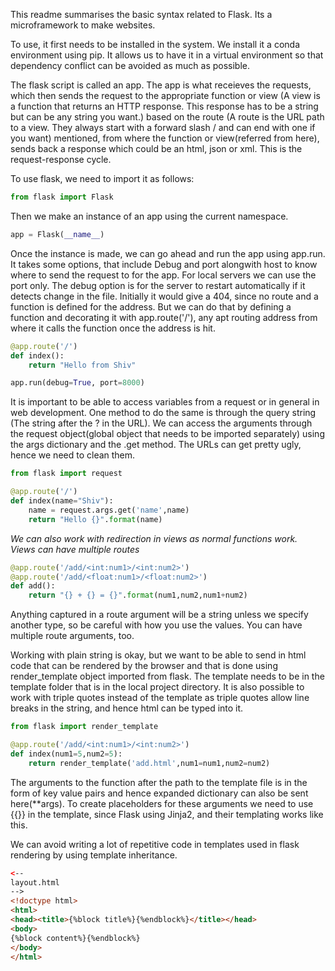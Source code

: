 This readme summarises the basic syntax related to Flask. Its a microframework to make websites. 

To use, it first needs to be installed in the system. We install it a conda environment using pip. It allows us to have it in a virtual environment so that dependency conflict can be avoided as much as possible.

The flask script is called an app. The app is what receieves the requests, which then sends the request to the appropriate function or view (A view is a function that returns an HTTP response. This response has to be a string but can be any string you want.) based on the route (A route is the URL path to a view. They always start with a forward slash / and can end with one if you want) mentioned, from where the function or view(referred from here), sends back a response which could be an html, json or xml. This is the request-response cycle.

To use flask, we need to import it as follows:
```python
from flask import Flask
```

Then we make an instance of an app using the current namespace. 

```python
app = Flask(__name__)
```

Once the instance is made, we can go ahead and run the app using app.run. It takes some options, that include Debug and port alongwith host to know where to send the request to for the app. For local servers we can use the port only. The debug option is for the server to restart automatically if it detects change in the file. 
Initially it would give a 404, since no route and a function is defined for the address. But we can do that by defining a function and decorating it with app.route('/'), any apt routing address from where it calls the function once the address is hit. 

```python
@app.route('/')
def index():
	return "Hello from Shiv"

app.run(debug=True, port=8000)
```

It is important to be able to access variables from a request or in general in web development. One method to do the same is through the query string (The string after the ? in the URL). We can access the arguments through the request object(global object that needs to be imported separately) using the args dictionary and the .get method. The URLs can get pretty ugly, hence we need to clean them. 

```python
from flask import request

@app.route('/')
def index(name="Shiv"):
	name = request.args.get('name',name)
	return "Hello {}".format(name)
```

_We can also work with redirection in views as normal functions work._\
_Views can have multiple routes_


```python
@app.route('/add/<int:num1>/<int:num2>')
@app.route('/add/<float:num1>/<float:num2>')
def add():
	return "{} + {} = {}".format(num1,num2,num1+num2)
```
Anything captured in a route argument will be a string unless we specify another type, so be careful with how you use the values. You can have multiple route arguments, too.

Working with plain string is okay, but we want to be able to send in html code that can be rendered by the browser and that is done using render_template object imported from flask. The template needs to be in the template folder that is in the local project directory. It is also possible to work with triple quotes instead of the template as triple quotes allow line breaks in the string, and hence html can be typed into it.

```python
from flask import render_template

@app.route('/add/<int:num1>/<int:num2>')
def index(num1=5,num2=5):
	return render_template('add.html',num1=num1,num2=num2)
```

The arguments to the function after the path to the template file is in the form of key value pairs and hence expanded dictionary can also be sent here(\*\*args). To create placeholders for these arguments we need to use {{}} in the template, since Flask using Jinja2, and their templating works like this.

We can avoid writing a lot of repetitive code in templates used in flask rendering by using template inheritance.  

```html
<--
layout.html
-->
<!doctype html>
<html>
<head><title>{%block title%}{%endblock%}</title></head>
<body>
{%block content%}{%endblock%}
</body>
</html>
```



